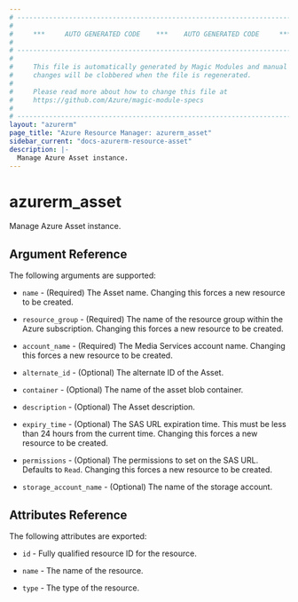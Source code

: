 ```yaml
---
# ----------------------------------------------------------------------------
#
#     ***     AUTO GENERATED CODE    ***    AUTO GENERATED CODE     ***
#
# ----------------------------------------------------------------------------
#
#     This file is automatically generated by Magic Modules and manual
#     changes will be clobbered when the file is regenerated.
#
#     Please read more about how to change this file at
#     https://github.com/Azure/magic-module-specs
#
# ----------------------------------------------------------------------------
layout: "azurerm"
page_title: "Azure Resource Manager: azurerm_asset"
sidebar_current: "docs-azurerm-resource-asset"
description: |-
  Manage Azure Asset instance.
---
```


# azurerm_asset

Manage Azure Asset instance.


## Argument Reference

The following arguments are supported:

* `name` - (Required) The Asset name. Changing this forces a new resource to be created.

* `resource_group` - (Required) The name of the resource group within the Azure subscription. Changing this forces a new resource to be created.

* `account_name` - (Required) The Media Services account name. Changing this forces a new resource to be created.

* `alternate_id` - (Optional) The alternate ID of the Asset.

* `container` - (Optional) The name of the asset blob container.

* `description` - (Optional) The Asset description.

* `expiry_time` - (Optional) The SAS URL expiration time.  This must be less than 24 hours from the current time. Changing this forces a new resource to be created.

* `permissions` - (Optional) The permissions to set on the SAS URL. Defaults to `Read`. Changing this forces a new resource to be created.

* `storage_account_name` - (Optional) The name of the storage account.

## Attributes Reference

The following attributes are exported:

* `id` - Fully qualified resource ID for the resource.

* `name` - The name of the resource.

* `type` - The type of the resource.
